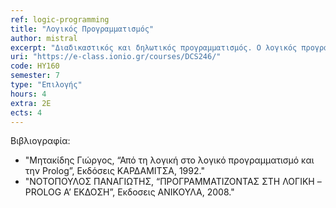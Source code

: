 ```yaml
---
ref: logic-programming
title: "Λογικός Προγραμματισμός"
author: mistral
excerpt: "Διαδικαστικός και δηλωτικός προγραμματισμός. Ο λογικός προγραμματισμός (logic programming) ως προγραμματισμός με βάση την Κατηγορηματική Λογική (predicate logic). Προτασιακή Λογική. Σύνταξη και σημασιολογία. Λογική Συνεπαγωγή. Πίνακες Αληθείας και Αποδεικτικές Μέθοδοι στην Προτασιακή Λογική. Αξιωματικά σχήματα και η έννοια της αποδειξιμότητας. Ορθότητα και πληρότητα. Μέθοδος της Επίλυσης στην Προτασιακή Λογική και στρατηγικές αναζήτησης. Σύνταξη και σημασιολογία της Κατηγορηματικής Λογικής. Μέθοδος Herbrand. Αποδεικτικές μέθοδοι της Κατηγορηματικής Λογικής. Ενοποίηση και Επίλυση στην Κατηγορηματική Λογική. Προτάσεις Horn. Η γλώσσα προγραμματισμού Prolog. Σύνταξη προγραμμάτων. Λίστες, τελεστές και αριθμητική. Έλεγχος οπισθοδρόμησης. Άρνηση στην Prolog. Ενσωματωμένα κατηγορήματα. Χειρισμός δομών δεδομένων. Απλές εφαρμογές της Prolog σε προβλήματα αναζήτησης, συμβολική επεξεργασία και κατανόηση φυσικής γλώσσας."
uri: "https://e-class.ionio.gr/courses/DCS246/"
code: ΗΥ160
semester: 7 
type: "Επιλογής"
hours: 4
extra: 2E
ects: 4
---
```



Βιβλιογραφία: 
  - "Μητακίδης Γιώργος, “Από τη λογική στο λογικό προγραμματισμό και την Prolog”, Εκδόσεις ΚΑΡΔΑΜΙΤΣΑ, 1992."
  - "ΝΟΤΟΠΟΥΛΟΣ ΠΑΝΑΓΙΩΤΗΣ, “ΠΡΟΓΡΑΜΜΑΤΙΖΟΝΤΑΣ ΣΤΗ ΛΟΓΙΚΗ – PROLOG Α’ ΕΚΔΟΣΗ”, Εκδοσεις ΑΝΙΚΟΥΛΑ, 2008."
  

